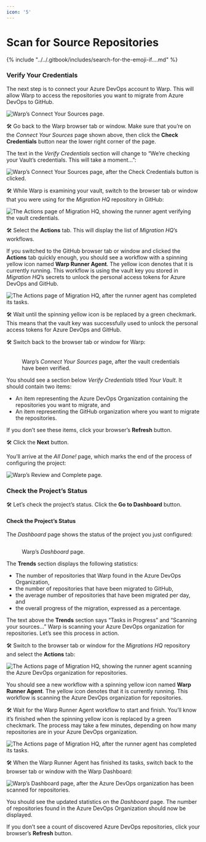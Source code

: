 ```yaml
---
icon: '5'
---
```


# Scan for Source Repositories

{% include "../../.gitbook/includes/search-for-the-emoji-if....md" %}



### Verify Your Credentials

The next step is to connect your Azure DevOps account to Warp. This will allow Warp to access the repositories you want to migrate from Azure DevOps to GitHub.

![Warp’s Connect Your Sources page.](../../media/images/quickstart/connect_ado/warp_verify_credentials_1.png)

🛠️ Go back to the Warp browser tab or window. Make sure that you’re on the _Connect Your Sources_ page shown above, then click the **Check Credentials** button near the lower right corner of the page.

The text in the _Verify Credentials_ section will change to “We’re checking your Vault’s credentials. This will take a moment...”:

![Warp’s Connect Your Sources page, after the Check Credentials button is clicked.](../../media/images/quickstart/connect_ado/warp_verify_credentials_2.png)

🛠️ While Warp is examining your vault, switch to the browser tab or window that you were using for the _Migration HQ_ repository in GitHub:

![The Actions page of Migration HQ, showing the runner agent verifying the vault credentials. ](../../media/images/quickstart/connect_ado/github_verify_credentials_1.png)

🛠️ Select the **Actions** tab. This will display the list of _Migration HQ_’s workflows.

If you switched to the GitHub browser tab or window and clicked the **Actions** tab quickly enough, you should see a workflow with a spinning yellow icon named **Warp Runner Agent**. The yellow icon denotes that it is currently running. This workflow is using the vault key you stored in _Migration HQ_’s secrets to unlock the personal access tokens for Azure DevOps and GitHub.

![The Actions page of Migration HQ, after the runner agent has completed its tasks.](../../media/images/quickstart/connect_ado/github_verify_credentials_2.png)

🛠️ Wait until the spinning yellow icon is be replaced by a green checkmark. This means that the vault key was successfully used to unlock the personal access tokens for Azure DevOps and GitHub.

🛠️ Switch back to the browser tab or window for Warp:

<figure><img src="../../media/images/quickstart/connect_ado/warp_verify_credentials_3.png" alt=""><figcaption><p>Warp’s <em>Connect Your Sources</em> page, after the vault credentials have been verified.</p></figcaption></figure>

You should see a section below _Verify Credentials_ titled _Your Vault_. It should contain two items:

* An item representing the Azure DevOps Organization containing the repositories you want to migrate, and
* An item representing the GitHub organization where you want to migrate the repositories.

If you don’t see these items, click your browser’s **Refresh** button.

🛠️ Click the **Next** button.

You’ll arrive at the _All Done!_ page, which marks the end of the process of configuring the project:

![Warp’s Review and Complete page.](../../media/images/quickstart/connect_ado/warp_review_and_complete.png)

### Check the Project’s Status

🛠️ Let’s check the project’s status. Click the **Go to Dashboard** button.

#### Check the Project’s Status

The _Dashboard_ page shows the status of the project you just configured:

<figure><img src="../../media/images/quickstart/connect_ado/warp_dashboard_initial.png" alt=""><figcaption><p>Warp’s <em>Dashboard</em> page.</p></figcaption></figure>

The **Trends** section displays the following statistics:

* The number of repositories that Warp found in the Azure DevOps Organization,
* the number of repositories that have been migrated to GitHub,
* the average number of repositories that have been migrated per day, and
* the overall progress of the migration, expressed as a percentage.

The text above the **Trends** section says “Tasks in Progress” and “Scanning your sources...” Warp is scanning your Azure DevOps organization for repositories. Let’s see this process in action.

🛠️ Switch to the browser tab or window for the _Migrations HQ_ repository and select the **Actions** tab:

![The Actions page of Migration HQ, showing the runner agent scanning the Azure DevOps organization for repositories. ](../../media/images/quickstart/connect_ado/github_warp_runner_start.png)

You should see a new workflow with a spinning yellow icon named **Warp Runner Agent**. The yellow icon denotes that it is currently running. This workflow is scanning the Azure DevOps organization for repositories.

🛠️ Wait for the Warp Runner Agent workflow to start and finish. You’ll know it’s finished when the spinning yellow icon is replaced by a green checkmark. The process may take a few minutes, depending on how many repositories are in your Azure DevOps organization.

![The Actions page of Migration HQ, after the runner agent has completed its tasks.](../../media/images/quickstart/connect_ado/github_warp_runner_end.png)

🛠️ When the Warp Runner Agent has finished its tasks, switch back to the browser tab or window with the Warp Dashboard:

![Warp’s Dashboard page, after the Azure DevOps organization has been scanned for repositories.](../../media/images/quickstart/connect_ado/warp_dashboard_after_scan.png)

You should see the updated statistics on the _Dashboard_ page. The number of repositories found in the Azure DevOps Organization should now be displayed.

If you don’t see a count of discovered Azure DevOps repositories, click your browser’s **Refresh** button.
